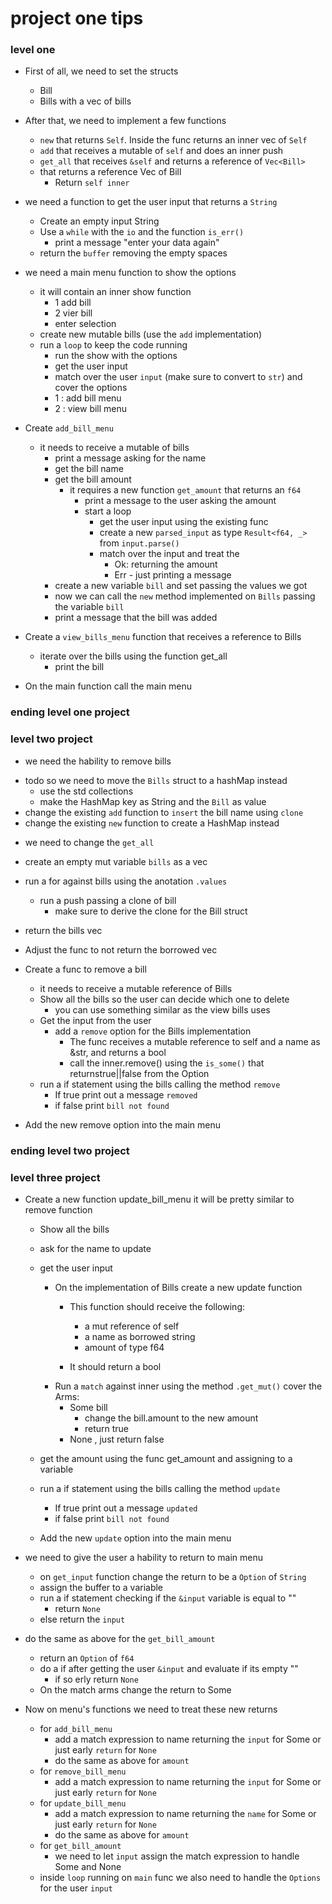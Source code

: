 # project one tips 


### level one 
- First of all, we need to set the structs 
    - Bill
    - Bills with a vec of bills 

- After that, we need to implement a few functions 
    - `new` that returns `Self`. Inside the func returns an inner vec of `Self`
    - `add` that receives a mutable of `self` and does an inner push 
    - `get_all` that receives `&self` and returns a reference of `Vec<Bill>`
    - that returns a reference Vec of Bill
        - Return `self inner`

- we need a function to get the user input that returns a `String`
    - Create an empty input String
    - Use a `while` with the `io` and the function `is_err()`
        - print a message "enter your data again"
    - return the `buffer` removing the empty spaces

- we need a main menu function to show the options
    - it will contain an inner show function 
        - 1 add bill 
        - 2 vier bill 
        - enter selection
    - create new mutable bills (use the `add` implementation)
    - run a `loop` to keep the code running 
        - run the show with the options
        - get the user input
        - match over the user `input` (make sure to convert to `str`) and cover the options
        - 1 : add bill menu 
        - 2 : view bill menu 

- Create `add_bill_menu`
    - it needs to receive a mutable of bills
        - print a message asking for the name
        - get the bill name 
        - get the bill amount 
            - it requires a new function `get_amount` that returns an `f64`
               - print a message to the user asking the amount 
                - start a loop 
                    - get the user input using the existing func
                    - create a new `parsed_input` as type `Result<f64, _>` from `input.parse()`
                    - match over the input and treat the
                        - Ok: returning the amount
                        - Err - just printing a message
        - create a new variable `bill` and set passing the values we got       
        - now we can call the `new` method implemented on `Bills` passing the variable `bill`
        - print a message that the bill was added
- Create a `view_bills_menu` function that receives a reference to Bills 
    - iterate over the bills using the function get_all
        - print the bill
    
- On the main function call the main menu 


### ending level one project


### level two project 

* we need the hability to remove bills
- todo so we need to move the `Bills` struct to a hashMap instead
    - use the std collections
    - make the HashMap key as String and the `Bill` as value
- change the existing `add` function to `insert` the bill name using `clone`
- change the existing `new` function to create a HashMap instead


* we need to change the `get_all` 
- create an empty mut variable `bills` as a vec
- run a for against bills using the anotation `.values`
    - run a push passing a clone of bill
        - make sure to derive the clone for the Bill struct
- return the bills vec
- Adjust the func to not return the borrowed vec

- Create a func to remove a bill
    - it needs to receive a mutable reference of Bills
    - Show all the bills so the user can decide which one to delete
        - you can use something similar as the view bills uses
    - Get the input from the user
        - add a `remove` option for the Bills implementation
            - The func receives a mutable reference to self and a name as &str, and returns a bool
            - call the inner.remove() using the `is_some()` that returnstrue||false from the Option 
    - run a if statement using the bills calling the method `remove`
        - If true print out a message `removed`
        - if false print `bill not found`
- Add the new remove option into the main menu


### ending level two project


### level three project 
- Create a new function update_bill_menu it will be pretty similar to remove function
    - Show all the bills
    - ask for the name to update
    - get the user input

        - On the implementation of Bills create a new update function
            - This function should receive the following:
                * a mut reference of self
                * a name as borrowed string
                * amount of type f64

            - It should return a bool
        - Run a `match` against inner using the method `.get_mut()`
            cover the Arms:
            * Some bill 
                - change the bill.amount to the new amount
                - return true
            * None , just return false

    - get the amount using the func get_amount and assigning to a variable
    - run a if statement using the bills calling the method `update`
        - If true print out a message `updated`
        - if false print `bill not found`
    - Add the new `update` option into the main menu

- we need to give the user a hability to return to main menu
    - on `get_input` function change the return to be a `Option` of `String`
    - assign the buffer to a variable
    - run a if statement checking if the `&input` variable is equal to ""
        - return `None`
    - else return the `input`

- do the same as above for the `get_bill_amount`
    - return an `Option` of `f64`
    - do a if after getting the user `&input` and evaluate if its empty ""
        - if so erly return `None`
    - On the match arms change the return to Some

- Now on menu's functions we need to treat these new returns
    - for `add_bill_menu`
        - add a match expression to name returning the `input` for Some or just early `return` for `None`
        - do the same as above for `amount` 
    - for `remove_bill_menu`
        - add a match expression to name returning the `input` for Some or just early `return` for `None`
    - for `update_bill_menu`
        - add a match expression to name returning the `name` for Some or just early `return` for `None`
        - do the same as above for `amount` 
    - for `get_bill_amount`
        - we need to let `input` assign the match expression to handle Some and None
    - inside `loop` running on `main` func we also need to handle the `Options` for the user `input`

